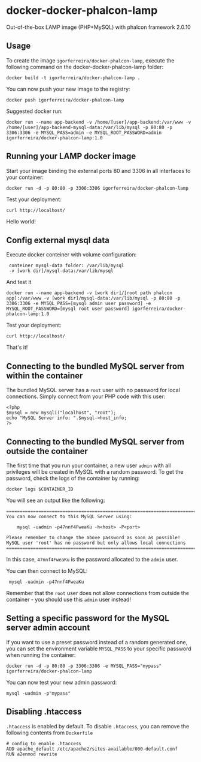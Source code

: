 docker-docker-phalcon-lamp
=================

Out-of-the-box LAMP image (PHP+MySQL) with phalcon framework 2.0.10


Usage
-----

To create the image `igorferreira/docker-phalcon-lamp`, execute the following command on the docker-docker-phalcon-lamp folder:

	docker build -t igorferreira/docker-phalcon-lamp .

You can now push your new image to the registry:

	docker push igorferreira/docker-phalcon-lamp

Suggested docker run:

	docker run --name app-backend -v /home/[user]/app-backend:/var/www -v /home/[user]/app-backend-mysql-data:/var/lib/mysql -p 80:80 -p 3306:3306 -e MYSQL_PASS=admin -e MYSQL_ROOT_PASSWORD=admin igorferreira/docker-phalcon-lamp:1.0


Running your LAMP docker image
------------------------------

Start your image binding the external ports 80 and 3306 in all interfaces to your container:

	docker run -d -p 80:80 -p 3306:3306 igorferreira/docker-phalcon-lamp

Test your deployment:

	curl http://localhost/

Hello world!


Config external mysql data
-----------------------------------

Execute docker conteiner with volume configuration:

	 conteiner mysql-data folder: /var/lib/mysql
	 -v [work dir]/mysql-data:/var/lib/mysql

And test it

	docker run --name app-backend -v [work dir]/[root path phalcon app]:/var/www -v [work dir]/mysql-data:/var/lib/mysql -p 80:80 -p 3306:3306 -e MYSQL_PASS=[mysql admin user password] -e MYSQL_ROOT_PASSWORD=[mysql root user password] igorferreira/docker-phalcon-lamp:1.0

Test your deployment:

	curl http://localhost/

That's it!


Connecting to the bundled MySQL server from within the container
----------------------------------------------------------------

The bundled MySQL server has a `root` user with no password for local connections.
Simply connect from your PHP code with this user:

	<?php
	$mysql = new mysqli("localhost", "root");
	echo "MySQL Server info: ".$mysql->host_info;
	?>


Connecting to the bundled MySQL server from outside the container
-----------------------------------------------------------------

The first time that you run your container, a new user `admin` with all privileges
will be created in MySQL with a random password. To get the password, check the logs
of the container by running:

	docker logs $CONTAINER_ID

You will see an output like the following:

	========================================================================
	You can now connect to this MySQL Server using:

	    mysql -uadmin -p47nnf4FweaKu -h<host> -P<port>

	Please remember to change the above password as soon as possible!
	MySQL user 'root' has no password but only allows local connections
	========================================================================

In this case, `47nnf4FweaKu` is the password allocated to the `admin` user.

You can then connect to MySQL:

	 mysql -uadmin -p47nnf4FweaKu

Remember that the `root` user does not allow connections from outside the container -
you should use this `admin` user instead!


Setting a specific password for the MySQL server admin account
--------------------------------------------------------------

If you want to use a preset password instead of a random generated one, you can
set the environment variable `MYSQL_PASS` to your specific password when running the container:

	docker run -d -p 80:80 -p 3306:3306 -e MYSQL_PASS="mypass" igorferreira/docker-phalcon-lamp

You can now test your new admin password:

	mysql -uadmin -p"mypass"


Disabling .htaccess
--------------------

`.htaccess` is enabled by default. To disable `.htaccess`, you can remove the following contents from `Dockerfile`

	# config to enable .htaccess
    ADD apache_default /etc/apache2/sites-available/000-default.conf
    RUN a2enmod rewrite
